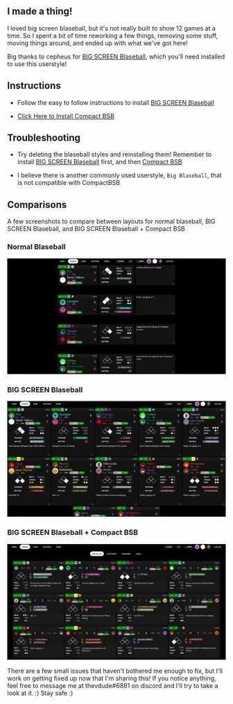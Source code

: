 ## I made a thing!

I loved big screen blaseball, but it's not really built to show 12 games at a time. So I spent a bit of time reworking a few things, removing some stuff, moving things around, and ended up with what we've got here!

Big thanks to cepheus for [BIG SCREEN Blaseball](https://holmesmr.github.io/Blaseball-Userstyles/#big-screen-blaseball), which you'll need installed to use this userstyle!

## Instructions

* Follow the easy to follow instructions to install [BIG SCREEN Blaseball](https://holmesmr.github.io/Blaseball-Userstyles/#instructions)

* [Click Here to Install Compact BSB](styles/compact-bsb.user.css)

## Troubleshooting

* Try deleting the blaseball styles and reinstalling them! Remember to install [BIG SCREEN Blaseball](https://holmesmr.github.io/Blaseball-Userstyles/#big-screen-blaseball) first, and then [Compact BSB](styles/compact-bsb.user.css)

* I believe there is another commonly used userstyle, `Big Blaseball`, that is not compatible with CompactBSB

## Comparisons

A few screenshots to compare between layouts for normal blaseball, BIG SCREEN Blaseball, and BIG SCREEN Blaseball + Compact BSB

### Normal Blaseball
![Normal Blaseball](images/blaseball.png)

### BIG SCREEN Blaseball
![BIG SCREEN Blaseball](images/bigscreen.png)

### BIG SCREEN Blaseball + Compact BSB
![Compact BSB](images/compactbsb.png)

There are a few small issues that haven't bothered me enough to fix, but I'll work on getting fixed up now that I'm sharing this! If you notice anything, feel free to message me at thevdude#6881 on discord and I'll try to take a look at it. :) Stay safe :)
